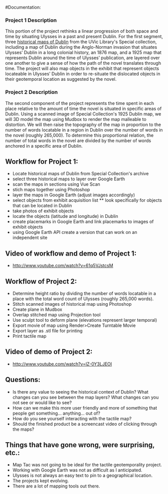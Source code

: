 #Documentation: 

### Project 1 Description
This portion of the project rethinks a linear progression of both space and time by situating Ulysses in a past and present Dublin. For the first segment, three [historical maps of Dublin](http://voyager.library.uvic.ca/vwebv/holdingsInfo?bibId=2283456) from the UVic Library's Special collection, including a map of Dublin during the Anglo-Norman invasion that situates Ulysses’ Dublin in a long colonial history, an 1876 map, and a 1925 map that represents Dublin around the time of Ulysses’ publication, are layered over one another to give a sense of how the path of the novel translates through time. The project will also map objects in the exhibit that represent objects locateable in Ulysses’ Dublin in order to re-situate the dislocated objects in their geotemporal location as suggested by the novel. 

### Project 2 Description
The second component of the project represents the time spent in each place relative to the amount of time the novel is situated in specific areas of Dublin. Using a scanned image of Special Collection's 1925 Dublin map, we will 3D model the map using Mudbox to render the map malleable to distortion. We will then raise the topography of the map in proportion to the number of words locatable in a region in Dublin over the number of words in the novel (roughly 265,000).  To determine this proportional relation, the number of total words in the novel are divided by the number of words anchored in a specific area of Dublin.  
## Workflow for Project 1: 
* Locate historical maps of Dublin from Special Collection's archive
* select three historical maps to layer over Google Earth 
* scan the maps in sections using Vue Scan
* stich maps together using Photoshop
* layer the maps in Google Earth (adjust images accordingly) 
* select objects from exhibit acquisition list
** look specifically for objects that can be located in Dublin 
* take photos of exhibit objects
* locate the objects (latitude and longitude) in Dublin 
* create placemarks in Google Earth and link placemarks to images of exhibit objects
* using Google Earth API create a version that can work on an independent site

## Video of workflow and demo of Project 1: 
* http://www.youtube.com/watch?v=61q5VJstcsM

## Workflow of Project 2: 
* Determine height ratio by dividing the number of words locatable in a place with the total word count of Ulysses (roughly 265,000 words). 
* Stitch scanned images of historical map using Photoshop
* Create plane in Mudbox
* Overlap stitched map using Projection tool
* Use sculpt tool to deform plane (elevations represent larger temporal)
* Export movie of map using Render>Create Turntable Movie
* Export layer as .stl file for printing
* Print tactile map

## Video of demo of Project 2: 
* http://www.youtube.com/watch?v=lZ-0Y3LJEOI

## Questions: 
* Is there any value to seeing the historical context of Dublin? What changes can you see between the map layers? What changes can you not see or would like to see?
* How can we make this more user friendly and more of something that people get something... anything... out of?
* How do you see yourself interacting with the tactile map?
* Should the finished product be a screencast video of clicking through the maps? 

## Things that have gone wrong, were surprising, etc.: 
* Map Tac was not going to be ideal for the tactile geotemporality project.
* Working with Google Earth was not as difficult as I anticipated. 
* Ulysses is not always an easy text to pin to a geographical location.
* The projects kept evolving. 
* There are a lot of mapping tools out there. 
